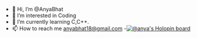 - 👋 Hi, I’m @AnyaBhat
- 👀 I’m interested in Coding 
- 🌱 I’m currently learning C,C++.
- 📫 How to reach me anyabhat18@gmail.com
-[![@anya's Holopin board](https://holopin.me/anya)](https://holopin.io/@anya)
<!---
AnyaBhat/AnyaBhat is a ✨ special ✨ repository because its `README.md` (this file) appears on your GitHub profile.
You can click the Preview link to take a look at your changes.
--->
